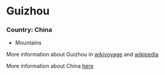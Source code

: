 # Guizhou

### Country: China

- Mountains

More information about Guizhou in [wikivoyage](https://en.wikivoyage.org/wiki/Guizhou) and [wikipedia](https://en.wikipedia.org/wiki/Guizhou)

More information about China [here](../Intro.md)
